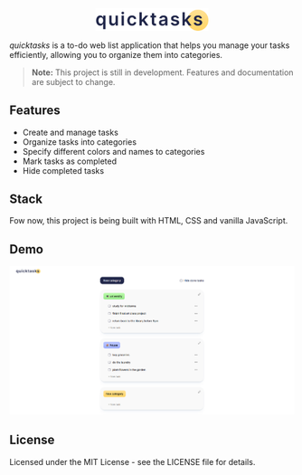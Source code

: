 <p align="center">
  <img src="assets/icons/logo.svg" alt="Logo" width="200">
</p>


<em>quicktasks</em> is a to-do web list application that helps you manage your tasks efficiently, allowing you to organize them into categories. 

> **Note:** This project is still in development. Features and documentation are subject to change.



## Features
- Create and manage tasks
- Organize tasks into categories
- Specify different colors and names to categories
- Mark tasks as completed
- Hide completed tasks

## Stack
Fow now, this project is being built with HTML, CSS and vanilla JavaScript.

## Demo
<p align="center">
  <img src="assets/images/demo.png" alt="Logo" >
</p>



## License
Licensed under the MIT License - see the LICENSE file for details.
